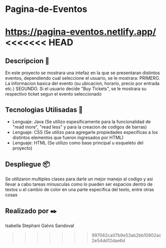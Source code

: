 # Pagina-de-Eventos
https://pagina-eventos.netlify.app/
<<<<<<< HEAD
=======
## Descripcion 📌
En este proyecto se mostrara una intefaz en la que se presentaran distintos eventos, dependiendo cual seleccione el usuario, se le mostrara: 
PRIMERO. La informacion basica del evento (su ubicacion, horario, precio por entrada etc.) 
SEGUNDO. Si el usuario decide "Buy Tickets", se le mostrara su respectivo ticket segun el evento seleccionado 

## Tecnologias Utilisadas 🚀
- Lenguaje: Java (Se utilizo espesificamente para la funcionalidad de "read more", "read less" y para la creacion de codigos de barras)
- Lenguaje: CSS (Se utilizo para agregarle propiedades especificas a los distintos elementos que fueron ingresados por HTML)
- Lenguaje: HTML (Se utilizo como base principal u esqueleto del proyecto)

## Despliegue 📦
Se utilizaron multiples clases para darle un mejor manejo al codigo y asi llevar a cabo tareas minusculas como lo pueden ser espacios dentro de textos u el cambio de color en una parte especifica del texto, entre otras cosas

## Realizado por ✒️
Isabella Stephani Galvis Sandoval
>>>>>>> 997062ca07b9e53ab2bb10802ac2e54dd12dae6d
